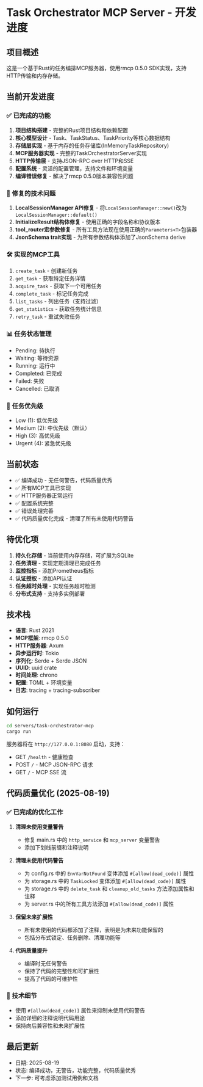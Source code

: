 # Task Orchestrator MCP Server - 开发进度

## 项目概述
这是一个基于Rust的任务编排MCP服务器，使用rmcp 0.5.0 SDK实现，支持HTTP传输和内存存储。

## 当前开发进度

### ✅ 已完成的功能
1. **项目结构搭建** - 完整的Rust项目结构和依赖配置
2. **核心模型设计** - Task、TaskStatus、TaskPriority等核心数据结构
3. **存储层实现** - 基于内存的任务存储库(InMemoryTaskRepository)
4. **MCP服务器实现** - 完整的TaskOrchestratorServer实现
5. **HTTP传输层** - 支持JSON-RPC over HTTP和SSE
6. **配置系统** - 灵活的配置管理，支持文件和环境变量
7. **编译错误修复** - 解决了rmcp 0.5.0版本兼容性问题

### 🔧 修复的技术问题
1. **LocalSessionManager API修复** - 将`LocalSessionManager::new()`改为`LocalSessionManager::default()`
2. **InitializeResult结构体修复** - 使用正确的字段名称和协议版本
3. **tool_router宏参数修复** - 所有工具方法现在使用正确的`Parameters<T>`包装器
4. **JsonSchema trait实现** - 为所有参数结构体添加了JsonSchema derive

### 🛠️ 实现的MCP工具
1. `create_task` - 创建新任务
2. `get_task` - 获取特定任务详情
3. `acquire_task` - 获取下一个可用任务
4. `complete_task` - 标记任务完成
5. `list_tasks` - 列出任务（支持过滤）
6. `get_statistics` - 获取任务统计信息
7. `retry_task` - 重试失败任务

### 📊 任务状态管理
- Pending: 待执行
- Waiting: 等待资源
- Running: 运行中
- Completed: 已完成
- Failed: 失败
- Cancelled: 已取消

### 🎯 任务优先级
- Low (1): 低优先级
- Medium (2): 中优先级（默认）
- High (3): 高优先级
- Urgent (4): 紧急优先级

## 当前状态
- ✅ 编译成功 - 无任何警告，代码质量优秀
- ✅ 所有MCP工具已实现
- ✅ HTTP服务器正常运行
- ✅ 配置系统完整
- ✅ 错误处理完善
- ✅ 代码质量优化完成 - 清理了所有未使用代码警告

## 待优化项
1. **持久化存储** - 当前使用内存存储，可扩展为SQLite
2. **任务清理** - 实现定期清理已完成任务
3. **监控指标** - 添加Prometheus指标
4. **认证授权** - 添加API认证
5. **任务超时处理** - 实现任务超时检测
6. **分布式支持** - 支持多实例部署

## 技术栈
- **语言**: Rust 2021
- **MCP框架**: rmcp 0.5.0
- **HTTP服务器**: Axum
- **异步运行时**: Tokio
- **序列化**: Serde + Serde JSON
- **UUID**: uuid crate
- **时间处理**: chrono
- **配置**: TOML + 环境变量
- **日志**: tracing + tracing-subscriber

## 如何运行
```bash
cd servers/task-orchestrator-mcp
cargo run
```

服务器将在 `http://127.0.0.1:8080` 启动，支持：
- GET `/health` - 健康检查
- POST `/` - MCP JSON-RPC 请求
- GET `/` - MCP SSE 流

## 代码质量优化 (2025-08-19)

### ✅ 已完成的优化工作
1. **清理未使用变量警告**
   - 修复 main.rs 中的 `http_service` 和 `mcp_server` 变量警告
   - 添加下划线前缀和注释说明

2. **清理未使用代码警告**
   - 为 config.rs 中的 `EnvVarNotFound` 变体添加 `#[allow(dead_code)]` 属性
   - 为 storage.rs 中的 `TaskLocked` 变体添加 `#[allow(dead_code)]` 属性
   - 为 storage.rs 中的 `delete_task` 和 `cleanup_old_tasks` 方法添加属性和注释
   - 为 server.rs 中的所有工具方法添加 `#[allow(dead_code)]` 属性

3. **保留未来扩展性**
   - 所有未使用的代码都添加了注释，表明是为未来功能保留的
   - 包括分布式锁定、任务删除、清理功能等

4. **代码质量提升**
   - 编译时无任何警告
   - 保持了代码的完整性和可扩展性
   - 提高了代码的可维护性

### 🔧 技术细节
- 使用 `#[allow(dead_code)]` 属性来抑制未使用代码警告
- 添加详细的注释说明代码用途
- 保持向后兼容性和未来扩展性

## 最后更新
- 日期: 2025-08-19
- 状态: 编译成功，无警告，功能完整，代码质量优秀
- 下一步: 可考虑添加测试用例和文档